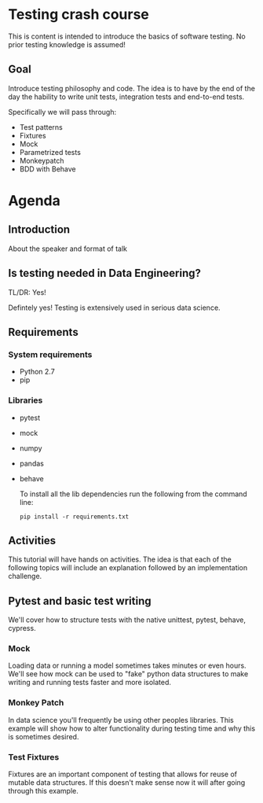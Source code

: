 # Testing crash course
This is content is intended to introduce the basics of software testing.
No prior testing knowledge is assumed!  

## Goal
Introduce testing philosophy and code.
The idea is to have by the end of the day the hability to write unit tests, integration tests and end-to-end tests. 

Specifically we will pass through:

* Test patterns
* Fixtures
* Mock
* Parametrized tests
* Monkeypatch
* BDD with Behave

# Agenda
## Introduction
About the speaker and format of talk

## Is testing needed in Data Engineering?
TL/DR: Yes! 

Defintely yes! 
Testing is extensively used in serious data science. 

## Requirements

### System requirements
- Python 2.7
- pip

### Libraries
- pytest
- mock
- numpy
- pandas
- behave

  To install all the lib dependencies run the following from the command line:
  
  ```
  pip install -r requirements.txt
  ```


## Activities
This tutorial will have hands on activities. 
The idea is that each of the following topics will include an explanation followed by an implementation challenge.

## Pytest and basic test writing
We'll cover how to structure tests with the native unittest, pytest, behave, cypress.

### Mock
Loading data or running a model sometimes takes minutes or even hours. We'll see how mock can be used to "fake" python data structures to make writing and running tests faster and more isolated.

### Monkey Patch
In data science you'll frequently be using other peoples libraries. This example will show how to alter functionality during testing time and why this is sometimes desired.

### Test Fixtures
Fixtures are an important component of testing that allows for reuse of mutable data structures. If this doesn't make sense now it will after going through this example.
